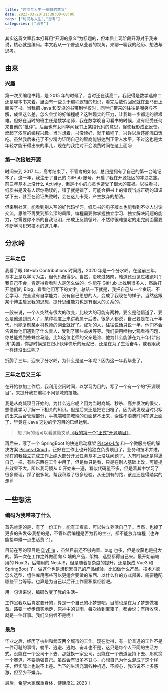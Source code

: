 ```yaml
---
title: "时间与人生——编码的意义"
date: 2023-03-20T11:38:00+08:00
tags: ["时间与人生","思考"]
categories: ["思考"]
---
```


其实这篇文章我本打算用“开源的意义”为标题的，但本质上现阶段开源对于我来说，核心就是编码。本文我从一个普通从业者的视角，来聊一聊我的经历、想法与思考。

## 由来

### 兴趣

第一次买编程书籍，是 2015 年的时候了，当时还在读高二。我记得是数学选修二还是哪本书来着，里面有一些关于编程逻辑的知识，看完后放假回家就在亚马逊上面买了书。当我把 Java 和安卓的书带到学校时，同学们带来的往往是嘲笑与不解，成绩这么差，怎么会学的好编程呢？这种现实的压力，让我每一步都走的很艰难。但好在当时的班主任是数学老师，我在数学晚自习看书的时候，没有经受任何来自他的“批评”。后面也有女同学问我书上某段代码的意思，促使我形成正反馈，燃起了浓厚的编程兴趣。当时想着，书没读好，就干编程了，兴许以后还能混口饭吃。虽然我后来花了不少精力证明自己的智商能够达到正常人水平，不过这也是太年轻才能干得出来的事儿，现在的我绝对不会浪费时间在这上面😒

### 第一次接触开源

时间来到 2017 年，高考结束了，不管考的如何，总归是拥有了自己的第一台笔记本了。这一年，我注册了自己的 GitHub 账号，开启了我在开源社区的冲浪之旅。前三年基本上没什么 Activity，但是小小的心灵也遭受了很大的震撼。以往看书，纸质书是没有人帮你勘误的，错了就是错了，可能会把书上的错误当成正确的知识学下去，甚至在验证失败时，会在这儿卡壳，产生放弃的想法。

但来到社区，能看到别人写的好代码学习，纸质书的电子版本也能看到不少人讨论交流，思维不再受到那么深的局限。编程需要你掌握独立学习、独立解决问题的能力，它需要你不断的自我证明，形成正反馈循环，不然你很难坚定的走完前面需要不断学习积累技术的这几年。

## 分水岭

### 三年之后

我看了眼 GitHub Contributions 时间线，2020 年是一个分水岭。在这前三年，基本上是以学习为主，但代码敲得少。当然，没吃过猪肉，难道还没见过猪跑吗？我自己不会，肯定得看看别人是怎么做的。你能在 GitHub 上找到很多人，然后打开他们的 Blog，看看他们写下的文字。总结一下就是，我把自己从一个贪玩、不会学习、完全没有自学能力、没有自己思想的人，变成了我现在的样子。当然这跟某个博主启发我的思想，提升思维能力也是有很大的关系的。

一般来说，一个人突然有很大的改变，比较大的可能有两种，要么是他悟道了、要么是他遇到贵人了，某种程度上来讲我属于后者。很多人都说，自己要是在九十年代，也能复刻某乡村教师的创业就好了。成功的人，往往说话只说一半，他们不会告诉你他们遇到了什么贵人、受到了哪些点拨等等。我们要用唯物史观看待问题，你总能找到些蛛丝马迹，比如这位老师的父亲是谁、他为什么能够在九十年代“出访”美国，你那时候是在跟小伙伴快乐的玩泥巴、还是在为了生活奋斗，或者跟我一样还没出生呢？

折腾了三年，迎来了分水岭，为什么是这一年呢？因为这一年我毕业了。

### 三年之后又三年

在开始参加工作后，我利用空闲时间，以学习为目的，写了一个有一个的“开源项目”，来提升我在编程不同领域的技能。

我是从商城项目开始的，为什么选它呢？因为当时商城、秒杀、高并发吹的很火，想借此学习了解一下相关的知识。但是后来还是把它归档了，因为我发现当时只写的出来后台管理部分，手机端和商城端的页面整不出来，索性不浪费时间在这上面了，毕竟在 Java 这边的学习目的已经达到。

> 想了解的话可以看这篇文章[《我的第一个“正式”开源项目》](https://blog.besscroft.com/articles/2021/first-open-source/)

再后来，写了一个 SpringBoot 的快速启动框架 [Pisces-Lfs](https://github.com/besscroft/pisces-lfs) 和一个微服务版的解决方案 [Pisces-Cloud](https://github.com/besscroft/pisces-cloud) 。正好在工作上也开始独立负责项目了，业务和技术并进，现在的我独立完成工作上绝大部分开发任务基本上没啥问题了。人有时候还是得逼自己一把，有些东西在工作中用了，但是你只是看，只是在别人基础上改，可能提升效果不大。所以我习惯从 0 开始来一遍，看似代码量不多，但是着其中学习了很多原理，踩了很多坑，帮我积累了很多经验。从无到有的路，该走还是得踏实的走✌️

## 一些想法

### 编码为我带来了什么

首先肯定的是，有了一份工作，能有工资拿，可以独立养活自己了。当然，也掉了更多的头发😭我想的是，不管以后编程是否为我的主业，都不能放弃编程（也许能接单赚一点生活费？）。

目前在写的项目是 [DiyFile](https://github.com/besscroft/diyfile) ，虽然目前还不够完善、bug 也多，但是收获也是挺大的。第一次在工作之外做面向 C 端的产品，架构、选型都得自己来。最开始前端用的 Nuxt3，后端用的 NestJS，但是随着复杂度的提升，还是换成 Vue3 和 SpringBoot 了。做这个也是想积累自己的产品经验，比如做什么产品，技术方面怎么选型、组件库用哪些可以更适合要做的东西、以什么样的方式部署、需要适配哪些平台等等。也算是为自己以后开工作室积累经验吧。

用一句话来说，编码改变了我的生活~

工作室我以后肯定要开的，算是一个自己的小梦想吧，目前也是在为了梦想做准备。路要一步步踏实地走，原神中的甘雨，每次捡到宝箱了，都会说：有所收获，就是一件好事。我们又何尝不是呢！

### 最后

毕业之后，经历了杭州和武汉两个城市的工作。现在觉得，有一份普通的工作不是一件可耻的事情，躺平、逃避、逃跑、奋斗也不是，这只是每个人不同的生活方式。没能在一个公司干下去、那就换一家公司，没能在一个赛道坚持下去、那就换一个赛道，不要勉强自己。虽然会有很多不甘心，心想自己为什么混成了这个样子，但实际上也说不上差。当下的生活充满各种机遇、不顺心，我虽说不上多感激，但至少不嫌弃。

最后，希望大家保重身体，健康度过 2023！
